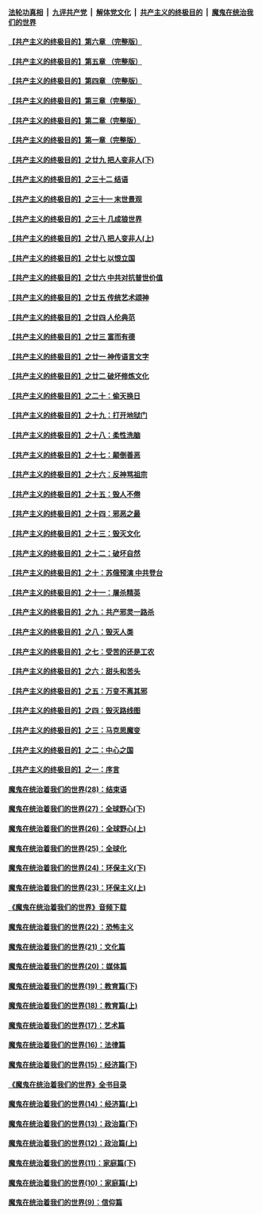 ####  [法轮功真相](../../../../basic/blob/master/README.md?t=04240731) &nbsp;|&nbsp; [九评共产党](../../../../9ping.md/blob/master/README.md?t=04240731) &nbsp;|&nbsp; [解体党文化](../../../../jtdwh.md/blob/master/README.md?t=04240731)  &nbsp;|&nbsp; [共产主义的终极目的](../../../../gczydzjmd.md/blob/master/README.md?t=04240731) &nbsp;|&nbsp; [魔鬼在统治我们的世界](../../../../mgztzwmdsj.md/blob/master/README.md?t=04240731) 

#### [【共产主义的终极目的】第六章 （完整版）](../pages/nsc422/n11428913.md?t=04240731) 

#### [【共产主义的终极目的】第五章 （完整版）](../pages/nsc422/n11428912.md?t=04240731) 

#### [【共产主义的终极目的】第四章 （完整版）](../pages/nsc422/n11428907.md?t=04240731) 

#### [【共产主义的终极目的】第三章（完整版）](../pages/nsc422/n11428848.md?t=04240731) 

#### [【共产主义的终极目的】第二章（完整版）](../pages/nsc422/n11428831.md?t=04240731) 

#### [【共产主义的终极目的】第一章（完整版）](../pages/nsc422/n11417651.md?t=04240731) 

#### [【共产主义的终极目的】之廿九 把人变非人(下)](../pages/nsc422/n11344140.md?t=04240731) 

#### [【共产主义的终极目的】之三十二 结语](../pages/nsc422/n11360535.md?t=04240731) 

#### [【共产主义的终极目的】之三十一 末世景观](../pages/nsc422/n11351129.md?t=04240731) 

#### [【共产主义的终极目的】之三十 几成狼世界](../pages/nsc422/n11348280.md?t=04240731) 

#### [【共产主义的终极目的】之廿八 把人变非人(上)](../pages/nsc422/n11340492.md?t=04240731) 

#### [【共产主义的终极目的】之廿七 以恨立国](../pages/nsc422/n11336944.md?t=04240731) 

#### [【共产主义的终极目的】之廿六 中共对抗普世价值](../pages/nsc422/n11324785.md?t=04240731) 

#### [【共产主义的终极目的】之廿五 传统艺术颂神](../pages/nsc422/n11296396.md?t=04240731) 

#### [【共产主义的终极目的】之廿四 人伦典范](../pages/nsc422/n11296397.md?t=04240731) 

#### [【共产主义的终极目的】之廿三 富而有德](../pages/nsc422/n11283598.md?t=04240731) 

#### [【共产主义的终极目的】之廿一 神传语言文字](../pages/nsc422/n11263265.md?t=04240731) 

#### [【共产主义的终极目的】之廿二 破坏修炼文化](../pages/nsc422/n11245728.md?t=04240731) 

#### [【共产主义的终极目的】之二十：偷天换日](../pages/nsc422/n11238846.md?t=04240731) 

#### [【共产主义的终极目的】之十九：打开地狱门](../pages/nsc422/n11206376.md?t=04240731) 

#### [【共产主义的终极目的】之十八：柔性洗脑](../pages/nsc422/n11199994.md?t=04240731) 

#### [【共产主义的终极目的】之十七：颠倒善恶](../pages/nsc422/n11179782.md?t=04240731) 

#### [【共产主义的终极目的】之十六：反神骂祖宗](../pages/nsc422/n11166798.md?t=04240731) 

#### [【共产主义的终极目的】之十五：毁人不倦](../pages/nsc422/n11166792.md?t=04240731) 

#### [【共产主义的终极目的】之十四：邪恶之最](../pages/nsc422/n11150249.md?t=04240731) 

#### [【共产主义的终极目的】之十三：毁灭文化](../pages/nsc422/n11135227.md?t=04240731) 

#### [【共产主义的终极目的】之十二：破坏自然](../pages/nsc422/n11135214.md?t=04240731) 

#### [【共产主义的终极目的】之十：苏俄预演 中共登台](../pages/nsc422/n11118424.md?t=04240731) 

#### [【共产主义的终极目的】之十一：屠杀精英](../pages/nsc422/n11118442.md?t=04240731) 

#### [【共产主义的终极目的】之九：共产邪灵一路杀](../pages/nsc422/n11114139.md?t=04240731) 

#### [【共产主义的终极目的】之八：毁灭人类](../pages/nsc422/n11108503.md?t=04240731) 

#### [【共产主义的终极目的】之七：受苦的还是工农](../pages/nsc422/n11101809.md?t=04240731) 

#### [【共产主义的终极目的】之六：甜头和苦头](../pages/nsc422/n11096971.md?t=04240731) 

#### [【共产主义的终极目的】之五：万变不离其邪](../pages/nsc422/n11091285.md?t=04240731) 

#### [【共产主义的终极目的】之四：毁灭路线图](../pages/nsc422/n11086284.md?t=04240731) 

#### [【共产主义的终极目的】之三：马克思魔变](../pages/nsc422/n11061941.md?t=04240731) 

#### [【共产主义的终极目的】之二：中心之国](../pages/nsc422/n11047728.md?t=04240731) 

#### [【共产主义的终极目的】之一：序言](../pages/nsc422/n11086077.md?t=04240731) 

#### [魔鬼在统治着我们的世界(28)：结束语](../pages/nsc422/n10936246.md?t=04240731) 

#### [魔鬼在统治着我们的世界(27)：全球野心(下)](../pages/nsc422/n10928319.md?t=04240731) 

#### [魔鬼在统治着我们的世界(26)：全球野心(上)](../pages/nsc422/n10900318.md?t=04240731) 

#### [魔鬼在统治着我们的世界(25)：全球化](../pages/nsc422/n10788205.md?t=04240731) 

#### [魔鬼在统治着我们的世界(24)：环保主义(下)](../pages/nsc422/n10695307.md?t=04240731) 

#### [魔鬼在统治着我们的世界(23)：环保主义(上)](../pages/nsc422/n10688613.md?t=04240731) 

#### [《魔鬼在统治着我们的世界》音频下载](../pages/nsc422/n10635553.md?t=04240731) 

#### [魔鬼在统治着我们的世界(22)：恐怖主义](../pages/nsc422/n10614727.md?t=04240731) 

#### [魔鬼在统治着我们的世界(21)：文化篇](../pages/nsc422/n10597706.md?t=04240731) 

#### [魔鬼在统治着我们的世界(20)：媒体篇](../pages/nsc422/n10586579.md?t=04240731) 

#### [魔鬼在统治着我们的世界(19)：教育篇(下)](../pages/nsc422/n10564808.md?t=04240731) 

#### [魔鬼在统治着我们的世界(18)：教育篇(上)](../pages/nsc422/n10526970.md?t=04240731) 

#### [魔鬼在统治着我们的世界(17)：艺术篇](../pages/nsc422/n10499093.md?t=04240731) 

#### [魔鬼在统治着我们的世界(16)：法律篇](../pages/nsc422/n10485969.md?t=04240731) 

#### [魔鬼在统治着我们的世界(15)：经济篇(下)](../pages/nsc422/n10469975.md?t=04240731) 

#### [《魔鬼在统治着我们的世界》全书目录](../pages/nsc422/n10464261.md?t=04240731) 

#### [魔鬼在统治着我们的世界(14)：经济篇(上)](../pages/nsc422/n10457370.md?t=04240731) 

#### [魔鬼在统治着我们的世界(13)：政治篇(下)](../pages/nsc422/n10448270.md?t=04240731) 

#### [魔鬼在统治着我们的世界(12)：政治篇(上)](../pages/nsc422/n10444576.md?t=04240731) 

#### [魔鬼在统治着我们的世界(11)：家庭篇(下)](../pages/nsc422/n10440961.md?t=04240731) 

#### [魔鬼在统治着我们的世界(10)：家庭篇(上)](../pages/nsc422/n10435448.md?t=04240731) 

#### [魔鬼在统治着我们的世界(9)：信仰篇](../pages/nsc422/n10432159.md?t=04240731) 

